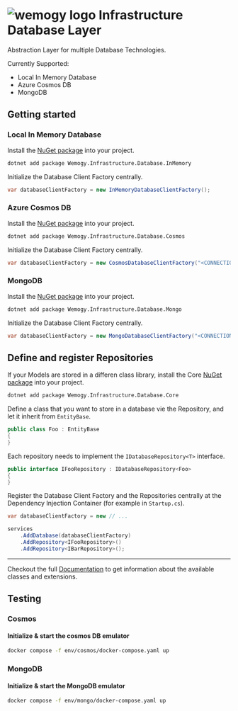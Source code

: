 # ![wemogy logo](https://wemogyimages.blob.core.windows.net/logos/wemogy-github-tiny.png) Infrastructure Database Layer

Abstraction Layer for multiple Database Technologies.

Currently Supported:

- Local In Memory Database
- Azure Cosmos DB
- MongoDB

## Getting started

### Local In Memory Database

Install the [NuGet package](https://www.nuget.org/packages/Wemogy.Infrastructure.Database.InMemory) into your project.

```bash
dotnet add package Wemogy.Infrastructure.Database.InMemory
```

Initialize the Database Client Factory centrally.

```csharp
var databaseClientFactory = new InMemoryDatabaseClientFactory();
```

### Azure Cosmos DB

Install the [NuGet package](https://www.nuget.org/packages/Wemogy.Infrastructure.Database.Cosmos) into your project.

```bash
dotnet add package Wemogy.Infrastructure.Database.Cosmos
```

Initialize the Database Client Factory centrally.

```csharp
var databaseClientFactory = new CosmosDatabaseClientFactory("<CONNECTION_STRING>", "<DATABASE_NAME>");
```

### MongoDB

Install the [NuGet package](https://www.nuget.org/packages/Wemogy.Infrastructure.Database.Mongo) into your project.

```bash
dotnet add package Wemogy.Infrastructure.Database.Mongo
```

Initialize the Database Client Factory centrally.

```csharp
var databaseClientFactory = new MongoDatabaseClientFactory("<CONNECTION_STRING>", "<DATABASE_NAME>");
```

## Define and register Repositories

If your Models are stored in a differen class library, install the Core [NuGet package](https://www.nuget.org/packages/Wemogy.Infrastructure.Database.Core) into your project.

```bash
dotnet add package Wemogy.Infrastructure.Database.Core
```

Define a class that you want to store in a database vie the Repository, and let it inherit from `EntityBase`.

```csharp
public class Foo : EntityBase
{
}
```

Each repository needs to implement the `IDatabaseRepository<T>` interface.

```csharp
public interface IFooRepository : IDatabaseRepository<Foo>
{
}
```

Register the Database Client Factory and the Repositories centrally at the Dependency Injection Container (for example in `Startup.cs`).

```csharp
var databaseClientFactory = new // ...

services
    .AddDatabase(databaseClientFactory)
    .AddRepository<IFooRepository>()
    .AddRepository<IBarRepository>();
```

---

Checkout the full [Documentation](http://libs-infrastructure-database.docs.wemogy.com/) to get information about the available classes and extensions.



## Testing

### Cosmos

#### Initialize & start the cosmos DB emulator

```bash
docker compose -f env/cosmos/docker-compose.yaml up
```

### MongoDB

#### Initialize & start the MongoDB emulator

```bash
docker compose -f env/mongo/docker-compose.yaml up
```

